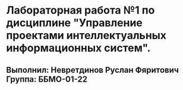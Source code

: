 # Лабораторная работа №1 по дисциплине "Управление проектами интеллектуальных информационных систем".
## Выполнил: Невретдинов Руслан Фяритович Группа: ББМО-01-22
